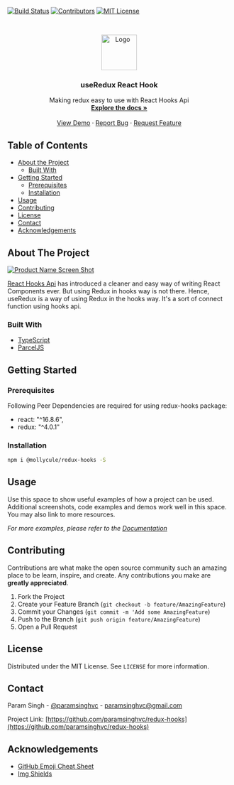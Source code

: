 <!-- PROJECT SHIELDS -->

[![Build Status][build-shield]]()
[![Contributors][contributors-shield]]()
[![MIT License][license-shield]][license-url]

<!-- PROJECT LOGO -->
<br />
<p align="center">
  <a href="https://github.com/paramsinghvc/redux-hooks">
    <img src="https://user-images.githubusercontent.com/4329912/57970576-72d80a00-79a0-11e9-81c3-57465a997044.png" alt="Logo" width="80" height="80">
  </a>

  <h3 align="center">useRedux React Hook</h3>

  <p align="center">
    Making redux easy to use with React Hooks Api
    <br />
    <a href="https://github.com/paramsinghvc/redux-hooks"><strong>Explore the docs »</strong></a>
    <br />
    <br />
    <a href="https://github.com/paramsinghvc/redux-hooks">View Demo</a>
    ·
    <a href="https://github.com/paramsinghvc/redux-hooks/issues">Report Bug</a>
    ·
    <a href="https://github.com/paramsinghvc/redux-hooks/issues">Request Feature</a>
  </p>
</p>

<!-- TABLE OF CONTENTS -->

## Table of Contents

- [About the Project](#about-the-project)
  - [Built With](#built-with)
- [Getting Started](#getting-started)
  - [Prerequisites](#prerequisites)
  - [Installation](#installation)
- [Usage](#usage)
- [Contributing](#contributing)
- [License](#license)
- [Contact](#contact)
- [Acknowledgements](#acknowledgements)

<!-- ABOUT THE PROJECT -->

## About The Project

[![Product Name Screen Shot][product-screenshot]](https://example.com)

[React Hooks Api](https://reactjs.org/docs/hooks-intro.html) has introduced a cleaner and easy way of writing React Components ever. But using Redux in hooks way is not there. Hence, useRedux is a way of using Redux in the hooks way. It's a sort of connect function using hooks api.

### Built With

- [TypeScript](https://www.typescriptlang.org/)
- [ParcelJS](https://parceljs.org/)

<!-- GETTING STARTED -->

## Getting Started

### Prerequisites

Following Peer Dependencies are required for using redux-hooks package:

- react: "^16.8.6",
- redux: "^4.0.1"

### Installation

```sh
npm i @mollycule/redux-hooks -S
```

<!-- USAGE EXAMPLES -->

## Usage

Use this space to show useful examples of how a project can be used. Additional screenshots, code examples and demos work well in this space. You may also link to more resources.

_For more examples, please refer to the [Documentation](https://example.com)_

<!-- CONTRIBUTING -->

## Contributing

Contributions are what make the open source community such an amazing place to be learn, inspire, and create. Any contributions you make are **greatly appreciated**.

1. Fork the Project
2. Create your Feature Branch (`git checkout -b feature/AmazingFeature`)
3. Commit your Changes (`git commit -m 'Add some AmazingFeature`)
4. Push to the Branch (`git push origin feature/AmazingFeature`)
5. Open a Pull Request

<!-- LICENSE -->

## License

Distributed under the MIT License. See `LICENSE` for more information.

<!-- CONTACT -->

## Contact

Param Singh - [@paramsinghvc](https://github.com/paramsinghvc) - paramsinghvc@gmail.com

Project Link: [https://github.com/paramsinghvc/redux-hooks](https://github.com/paramsinghvc/redux-hooks)

<!-- ACKNOWLEDGEMENTS -->

## Acknowledgements

- [GitHub Emoji Cheat Sheet](https://www.webpagefx.com/tools/emoji-cheat-sheet)
- [Img Shields](https://shields.io)

<!-- MARKDOWN LINKS & IMAGES -->

[build-shield]: https://img.shields.io/badge/build-passing-brightgreen.svg?style=flat-square
[contributors-shield]: https://img.shields.io/badge/contributors-1-orange.svg?style=flat-square
[license-shield]: https://img.shields.io/badge/license-MIT-blue.svg?style=flat-square
[license-url]: https://choosealicense.com/licenses/mit
[linkedin-shield]: https://img.shields.io/badge/-LinkedIn-black.svg?style=flat-square&logo=linkedin&colorB=555
[linkedin-url]: https://linkedin.com/in/othneildrew
[product-screenshot]: https://user-images.githubusercontent.com/4329912/57970750-b895d200-79a2-11e9-9fdf-fcf80c8fce28.png
